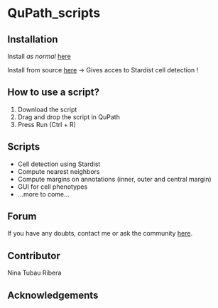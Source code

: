 # QuPath_scripts

## Installation

Install *as normal* [here](https://qupath.readthedocs.io/en/latest/docs/intro/installation.html) 

Install from source [here](https://qupath.readthedocs.io/en/latest/docs/reference/building.html) -> Gives acces to Stardist cell detection !

## How to use a script?

1. Download the script
2. Drag and drop the script in QuPath
3. Press Run (Ctrl + R) 

## Scripts

- Cell detection using Stardist
- Compute nearest neighbors
- Compute margins on annotations (inner, outer and central margin)
- GUI for cell phenotypes
- ...more to come...

## Forum

If you have any doubts, contact me or ask the community [here](https://forum.image.sc/tag/qupath).

## Contributor

Nina Tubau Ribera

## Acknowledgements
